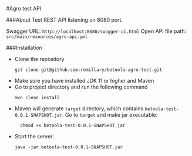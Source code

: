 #Agro test API

###About
Test REST API listening on 8080 port.

Swagger URL: `http://localhost:8080/swagger-ui.html`
Open API file path: `src/main/resources/agro-api.yml`

###Installation

* Clone the repository
    ```shell
    git clone git@github.com:remillary/betoola-agro-test.git
    ```
* Make sure you have installed JDK 11 or higher and Maven
* Go to project directory and run the following command
    ```shell
    mvn clean install
    ```
* Maven will generate `target` directory, which contains 
  `betoola-test-0.0.1-SNAPSHOT.jar`. Go to `target`
  and make jar executable:
  ```shell
    chmod +x betoola-test-0.0.1-SNAPSHOT.jar
  ```
* Start the server:
    ```shell
    java -jar betoola-test-0.0.1-SNAPSHOT.jar
    ```
